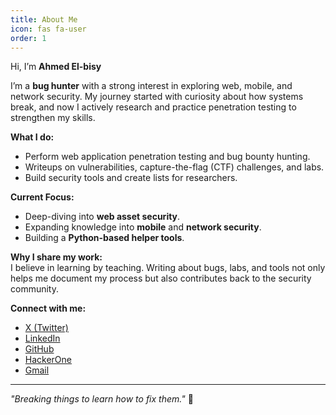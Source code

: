 ```yaml
---
title: About Me
icon: fas fa-user
order: 1
---
```


Hi, I’m **Ahmed El-bisy**

I’m a **bug hunter** with a strong interest in exploring web, mobile, and network security. My journey started with curiosity about how systems break, and now I actively research and practice penetration testing to strengthen my skills.

**What I do:**

- Perform web application penetration testing and bug bounty hunting.
- Writeups on vulnerabilities, capture-the-flag (CTF) challenges, and labs.
- Build security tools and create lists for researchers.

**Current Focus:**

- Deep-diving into **web asset security**.
- Expanding knowledge into **mobile** and **network security**.
- Building a **Python-based helper tools**.

**Why I share my work:**  
I believe in learning by teaching. Writing about bugs, labs, and tools not only helps me document my process but also contributes back to the security community.

**Connect with me:**

- [X (Twitter)](https://x.com/__bisy__)
- [LinkedIn](https://linkedin.com/in/ahmed-elbisy-16b074173/)
- [GitHub](https://github.com/bisy-1)
- [HackerOne](https://hackerone.com/bisy)
- [Gmail](mailto:bisy.v.1@gmail.com)

---

_"Breaking things to learn how to fix them."_ 🔐
